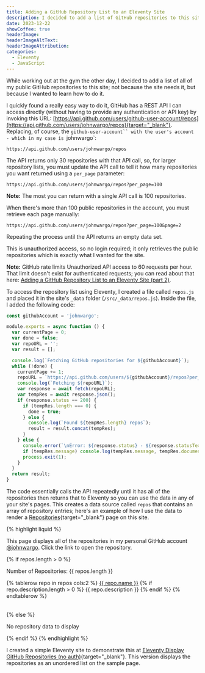 ```yaml
---
title: Adding a GitHub Repository List to an Eleventy Site
description: I decided to add a list of GitHub repositories to this site; not because the site needs it, but because I wanted to learn how to do it. I built a quick and easy approach (with limitations) and this post describes how I did it.
date: 2023-12-22
showCoffee: true
headerImage: 
headerImageAltText: 
headerImageAttribution: 
categories:
  - Eleventy
  - JavaScript  
---
```


While working out at the gym the other day, I decided to add a list of all of my public GitHub repositories to this site; not because the site needs it, but because I wanted to learn how to do it. 

I quickly found a really easy way to do it, GitHub has a REST API I can access directly (without having to provide any authentication or API key) by invoking this URL: [https://api.github.com/users/github-user-account/repos](https://api.github.com/users/johnwargo/repos){target="_blank"}. Replacing, of course, the `github-user-account`` with the user's account - which in my case is `johnwargo`:

```text
https://api.github.com/users/johnwargo/repos
```

The API returns only 30 repositories with that API call, so, for larger repository lists, you must update the API call to tell it how many repositories you want returned using a `per_page` parameter:

```text
https://api.github.com/users/johnwargo/repos?per_page=100
```

**Note:** The most you can return with a single API call is 100 repositories.

When there's more than 100 public repositories in the account, you must retrieve each page manually:

```text
https://api.github.com/users/johnwargo/repos?per_page=100&page=2
```

Repeating the process until the API returns an empty data set.

This is unauthorized access, so no login required; it only retrieves the public repositories which is exactly what I wanted for the site.

**Note:** GitHub rate limits Unauthorized API access to 60 requests per hour. That limit doesn't exist for authenticated requests; you can read about that here: [Adding a GitHub Repository List to an Eleventy Site (part 2)](/posts/2023/github-repository-list-eleventy-2/).

To access the repository list using Eleventy, I created a file called `repos.js` and placed it in the site's `_data` folder (`/src/_data/repos.js`). Inside the file, I added the following code:

```js
const githubAccount = 'johnwargo';

module.exports = async function () {
  var currentPage = 0;
  var done = false;
  var repoURL = '';
  var result = [];

  console.log(`Fetching GitHub repositories for ${githubAccount}`);
  while (!done) {
    currentPage += 1;
    repoURL = `https://api.github.com/users/${githubAccount}/repos?per_page=100&page=${currentPage}`;
    console.log(`Fetching ${repoURL}`);
    var response = await fetch(repoURL);
    var tempRes = await response.json();
    if (response.status == 200) {
      if (tempRes.length === 0) {
        done = true;
      } else {
        console.log(`Found ${tempRes.length} repos`);
        result = result.concat(tempRes);
      }
    } else {
      console.error(`\nError: ${response.status} - ${response.statusText}\n`);
      if (tempRes.message) console.log(tempRes.message, tempRes.documentation_url);
      process.exit(1);
    }
  }
  return result;
}
```

The code essentially calls the API repeatedly until it has all of the repositories then returns that to Eleventy so you can use the data in any of your site's pages. This creates a data source called `repos` that contains an array of repository entries; here's an example of how I use the data to render a [Repositories](/sightings/repositories/){target="_blank"} page on this site.

{% highlight liquid %}
<p>This page displays all of the repositories in my personal GitHub account <a href="https://github.com/johnwargo?tab=repositories" target="_blank">@johnwargo</a>. Click the link to open the repository.</p>

{% if repos.length > 0 %}
  <p>Number of Repositories: {{ repos.length }}</p>
  <table>
    {% tablerow repo in repos cols:2 %}
      <a href="{{ repo.html_url }}" target="_blank">{{ repo.name }}</a>
      {% if repo.description.length > 0 %}
        {{ repo.description }}
      {% endif %}       
    {% endtablerow %}
  </table>  
{% else %}
    <p>No repository data to display</p>
{% endif %} 
{% endhighlight %}

I created a simple Eleventy site to demonstrate this at [Eleventy Display GitHub Repositories (no auth)](https://github.com/johnwargo/github-repos-sample-unauthorized){target="_blank"}. This version displays the repositories as an unordered list on the sample page.
